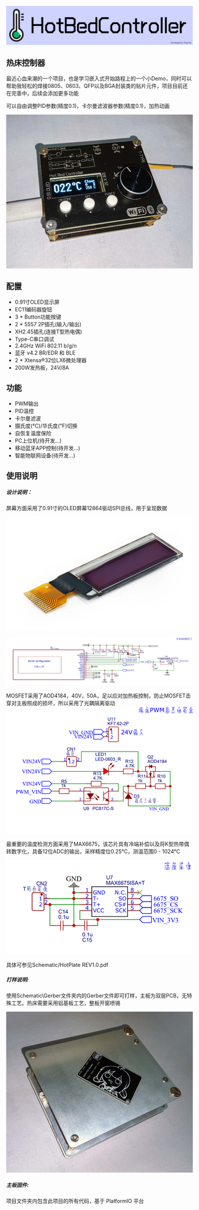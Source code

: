 ![Cover](Image/Cover.png)

## 热床控制器

最近心血来潮的一个项目，也是学习嵌入式开始路程上的一个小Demo，同时可以帮助我轻松的焊接0805、0603、QFP以及BGA封装类的贴片元件，项目目前还在完善中，后续会添加更多功能

可以自由调整PID参数(精度0.1)，卡尔曼滤波器参数(精度0.1)，加热动画

![Controller](Image/Controller.jpg)

## 配置

- 0.91寸OLED显示屏
- EC11编码器旋钮
- 3 * Button功能按键
- 2 * 5557 2P插孔(输入/输出)
- XH2.45插孔(连接T型热电偶)
- Type-C串口调试
- 2.4GHz WiFi 802.11 b/g/n
- 蓝牙 v4.2 BR/EDR 和 BLE
- 2 * Xtensa®32位LX6微处理器
- 200W发热板，24V/8A

## 功能

- PWM输出
- PID温控
- 卡尔曼滤波
- 摄氏度(℃)/华氏度(℉)切换
- 自恢复温度保险
- PC上位机(待开发...)
- 移动蓝牙APP控制(待开发...)
- 智能物联网设备(待开发...)

## 使用说明

##### 设计说明：

屏幕方面采用了0.91寸的OLED屏幕12864驱动SPI总线，用于呈现数据

![0.91OLDE](Image/0.91OLDE.png)

![ScreenDriver](Image/ScreenDriver.jpg)

MOSFET采用了AOD4184，40V，50A，足以应对加热板控制，防止MOSFET击穿对主板照成的损坏，所以采用了光耦隔离驱动![MOSFET](Image\MOSFET.png)

最重要的温度检测方面采用了MAX6675，该芯片具有冷端补偿以及将K型热带偶转数字化，具备12位ADC的输出，采样精度位0.25°C，测温范围0 - 1024°C

![MAX6675](Image/MAX6675.png)

具体可参见Schematic/HotPlate REV1.0.pdf

##### 打样说明:

使用Schematic\Gerber文件夹内的Gerber文件即可打样，主板为双层PCB，无特殊工艺。热床需要采用铝基板工艺，整板开窗喷锡

![HotBed](Image/HotBed.jpg)

##### 主板固件:

项目文件夹内包含此项目的所有代码，基于 PlatformIO 平台
